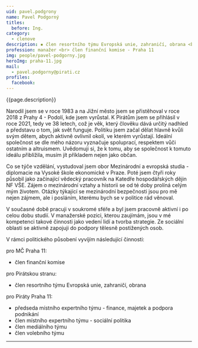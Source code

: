 ```yaml
---
uid: pavel.podgrony
name: Pavel Podgorný
titles:
  before: Ing.
category:
  - clenove
description: ▪ člen resortního týmu Evropská unie, zahraničí, obrana <br> ▪ předseda místního expertního týmu - finance, majetek a podpora podnikání <br> ▪ člen Finanční komise
profession: manažer <br> člen finanční komise - Praha 11
img: people/pavel-podgorny.jpg
heroImg: praha-11.jpg
mail:
  - pavel.podgorny@pirati.cz
profiles:
  facebook:
---
```

{{page.description}}


Narodil jsem se v roce 1983 a na Jižní město jsem se přistěhoval v roce 2018 z Prahy 4 - Podolí, kde jsem vyrůstal. K Pirátům jsem se přihlásil v roce 2021, tedy ve 38 letech, což je věk, který člověku dává určitý nadhled a představu o tom, jak svět funguje. Politiku jsem začal dělat hlavně kvůli svým dětem, abych aktivně ovlivnil okolí, ve kterém vyrůstají. Ideální společnost se dle mého názoru vyznačuje spoluprací, respektem vůči ostatním a altruismem. Uvědomuji si, že k tomu, aby se společnost k tomuto ideálu přiblížila, musím jít příkladem nejen jako občan.


Co se týče vzdělání, vystudoval jsem obor Mezinárodní a evropská studia - diplomacie na Vysoké škole ekonomické v Praze. Poté jsem čtyři roky působil jako začínající vědecký pracovník na Katedře hospodářských dějin NF VŠE. Zájem o mezinárodní vztahy a historii se od té doby prolíná celým mým životem. Otázky týkající se mezinárodní bezpečnosti jsou pro mě nejen zájmem, ale i posláním, kterému bych se v politice rád věnoval.


V současné době pracuji v soukromé sféře a byl jsem pracovně aktivní i po celou dobu studií. V manažerské pozici, kterou zaujímám, jsou v mé kompetenci takové činnosti jako vedení lidí a tvorba strategie. Ze sociální oblasti se aktivně zapojuji do podpory tělesně postižených osob.


V rámci politického působení vyvíjím následující činnosti:


pro MČ Praha 11:<br>
- člen finanční komise

pro Pirátskou stranu:<br>
- člen resortního týmu Evropská unie, zahraničí, obrana


pro Piráty Praha 11:<br>
- předseda místního expertního týmu - finance, majetek a podpora podnikání <br>
- člen místního expertního týmu - sociální politika <br>
- člen mediálního týmu <br>
- člen volebního týmu <br>




---
